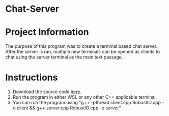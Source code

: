 # Chat-Server

**Project Information**
=====================

The purpose of this program was to create a terminal based chat server. After the server is ran, multiple new terminals can be opened as clients to chat using the server terminal as the main text passage.


**Instructions**
=====================

1. Download the source code [here](https://github.com/Jeremy-Mohammed/Chat-Server).
2. Run the program in either WSL or any other C++ applicable terminal.
3. You can run the program using "g++ -pthread client.cpp RobustIO.cpp -o client && g++ server.cpp RobustIO.cpp -o server" 
